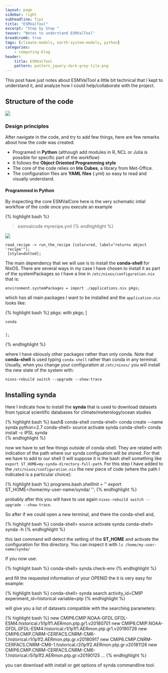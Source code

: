 ```yaml
---
layout: page
sidebar: right
subheadline: Tips
title: "ESMValTool"
excerpt: "Step by Step "
teaser: "Notes to understand ESMValTool"
breadcrumb: true
tags: [climate-models, earth-system-models, python]
categories:
    - computing-blog
header:
    title: ESMValTool
    pattern: pattern_jquery-dark-grey-tile.png
---
```




This post have just notes about ESMValTool a little bit technical that I kept to understand it, and analyze
how I could help/collaborate with the project.

## Structure of the code

<img src='https://g.gravizo.com/svg?
 digraph G {
   main -> parse -> execute;
   main -> initio;
   main -> cleanup;
   execute -> make_string;
   execute -> printf
   initio -> make_string;
   main -> printf;
   execute -> compare;
 }
'/>

### Design principles

After navigate in the code, and try to add few things, here are few remarks about how the code was created:

- Programed in **Python** (although add modules in R, NCL or Julia is possible for specific part of the workflow)
- It follows the **Object Oriented Programming style**
- The core of the code relies on **Iris Cubes**, a library from Met-Office.
- The configuration files are **YAML files** (.yml) so easy to read and visually understand.


#### Programmed in Python

By inspecting the core ESMValCore here is the very schematic intial workflow of the code once you execute an example

{% highlight bash %}
> esmvalcode myrecipe.yml
{% endhighlight %}


<img src='https://g.gravizo.com/svg?
 digraph G {
    size ="4,8";
    esmvaltool -> main_run -> main_main -> read_config_file -> create_work_dir -> process_recipe -> read_recipe;
    main_main -> sanity_checks_recipe;
    read_config_file -> load_cmor_table;
 }
'/>

    read_recipe -> run_the_recipe [color=red, label="returns object 'recipe'"];
     [style=dotted];



The main dependency that we will use is to install the **conda-shell** for NixOS. There are several ways in my
case I have chosen to install it as part of the systemPackages so I have a line in `/etc/nixos/configuration.nix` that is:

`environment.systemPackages = import ./applications.nix pkgs;`

which has all main packages I want to be installed and the `application.nix` looks like:


{% highlight bash %}
pkgs: with pkgs; [


    conda
    
    
    ];
{% endhighlight %}

   
where I have obiously other packages rather than only conda. Note that **conda-shell** is used typing `conda-shell` rather than conda in any terminal. Usually, when you change your  configuration at `/etc/nixos/`
you will install the new state of the system with:

`nixos-rebuild switch --upgrade --show-trace`

## Installing synda

Here I indicate how to install the **synda** that is used to download datasets from typical scientific databases for climate/meterology/ocean studies

{% highlight bash %}
bash$ conda-shell
conda-shell> conda create --name synda python=2.7 
conda-shell> source activate synda
conda-shell> conda install -c IPSL synda          
{% endhighlight %}

now we have to set few things outside of conda-shell. They are related with indication of the path where our synda configuation will be stored. For that we have to add to our shell (I will suppose it is the bash shell something like `export ST_HOME=my-synda-directory-full-path`. For this step I have added to the `/etc/nixos/configuration.nix` the new piece of code (where the path I indicated is a particular choice):

{% highlight bash %}
programs.bash.shellInit =
     ''
     export ST_HOME=/home/my-user-name/synda/
     '';
{% endhighlight %}

probably after this you will have to use again `nixos-rebuild switch --upgrade --show-trace`.

So after if we could open a new terminal, and there the conda-shell and,

{% highlight bash %}
conda-shell> source activate synda
conda-shell> synda -h
{% endhighlight %}

this last command will detect the setting of the **ST_HOME** and activate the configuration for this directory. You can inspect it with `ls /home/my-user-name/synda/`

If you now use:

{% highlight bash %}
conda-shell> synda check-env
{% endhighlight %}

and fill the requested information of your OPENID the it is very easy for example:

{% highlight bash %}
conda-shell> synda search activity_id=CMIP experiment_id=historical  variable=ptp
{% endhighlight %}

will give you a list of datasets compatible with the searching parameters:


{% highlight bash %}
new  CMIP6.CMIP.NOAA-GFDL.GFDL-ESM4.historical.r1i1p1f1.AERmon.ptp.gr1.v20180701
new  CMIP6.CMIP.NOAA-GFDL.GFDL-ESM4.historical.r1i1p1f1.AERmon.ptp.gr1.v20190726
new  CMIP6.CMIP.CNRM-CERFACS.CNRM-CM6-1.historical.r1i1p1f2.AERmon.ptp.gr.v20180917
new  CMIP6.CMIP.CNRM-CERFACS.CNRM-CM6-1.historical.r2i1p1f2.AERmon.ptp.gr.v20181126
new  CMIP6.CMIP.CNRM-CERFACS.CNRM-CM6-1.historical.r5i1p1f2.AERmon.ptp.gr.v20190125
...
{% endhighlight %}

you can download with install or get options of synda commandline tool. 









